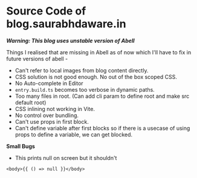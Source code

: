 # Source Code of blog.saurabhdaware.in

***Warning: This blog uses unstable version of Abell***

Things I realised that are missing in Abell as of now which I'll have to fix in future versions of abell -
- Can't refer to local images from blog content directly. 
- CSS solution is not good enough. No out of the box scoped CSS.
- No Auto-complete in Editor
- `entry.build.ts` becomes too verbose in dynamic paths.
- Too many files in root. (Can add cli param to define root and make src default root)
- CSS inlining not working in Vite.
- No control over bundling.
- Can't use props in first block.
- Can't define variable after first blocks so if there is a usecase of using props to define a variable, we can get blocked.

**Small Bugs**
- This prints null on screen but it shouldn't
```vue
<body>{{ () => null }}</body>
```
